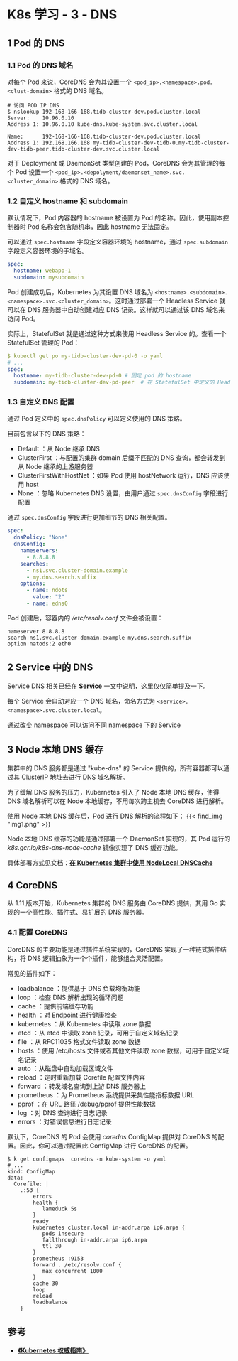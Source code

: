 # K8s 学习 - 3 - DNS


## 1 Pod 的 DNS

### 1.1 Pod 的 DNS 域名
对每个 Pod 来说，CoreDNS 会为其设置一个 `<pod_ip>.<namespace>.pod.<clust-domain>` 格式的 DNS 域名。
```shell
# 访问 POD IP DNS
$ nslookup 192-168-166-168.tidb-cluster-dev.pod.cluster.local
Server:    10.96.0.10
Address 1: 10.96.0.10 kube-dns.kube-system.svc.cluster.local

Name:      192-168-166-168.tidb-cluster-dev.pod.cluster.local
Address 1: 192.168.166.168 my-tidb-cluster-dev-tidb-0.my-tidb-cluster-dev-tidb-peer.tidb-cluster-dev.svc.cluster.local
```

对于 Deployment 或 DaemonSet 类型创建的 Pod，CoreDNS 会为其管理的每个 Pod 设置一个 `<pod_ip>.<depolyment/daemonset_name>.svc.<cluster_domain>` 格式的 DNS 域名。

### 1.2 自定义 hostname 和 subdomain
默认情况下，Pod 内容器的 hostname 被设置为 Pod 的名称。因此，使用副本控制器时 Pod 名称会包含随机串，因此 hostname 无法固定。

可以通过 `spec.hostname` 字段定义容器环境的 hostname，通过 `spec.subdomain` 字段定义容器环境的子域名。
```yaml
spec:
  hostname: webapp-1
  subdomain: mysubdomain
```

Pod 创建成功后，Kubernetes 为其设置 DNS 域名为 `<hostname>.<subdomain>.<namespace>.svc.<cluster_domain>`。这时通过部署一个 Headless Service 就可以在 DNS 服务器中自动创建对应 DNS 记录。这样就可以通过该 DNS 域名来访问 Pod。

实际上，StatefulSet 就是通过这种方式来使用 Headless Service 的。查看一个 StatefulSet 管理的 Pod：
```yaml
$ kubectl get po my-tidb-cluster-dev-pd-0 -o yaml
# ...
spec:
  hostname: my-tidb-cluster-dev-pd-0 # 固定 pod 的 hostname
  subdomain: my-tidb-cluster-dev-pd-peer  # 在 StatefulSet 中定义的 Headless Service name
```

### 1.3 自定义 DNS 配置
通过 Pod 定义中的 `spec.dnsPolicy` 可以定义使用的 DNS 策略。

目前包含以下的 DNS 策略：
* Default ：从 Node 继承 DNS
* ClusterFirst ：与配置的集群 domain 后缀不匹配的 DNS 查询，都会转发到从 Node 继承的上游服务器
* ClusterFirstWithHostNet ：如果 Pod 使用 hostNetwork 运行，DNS 应该使用 host
* None ：忽略 Kubernetes DNS 设置，由用户通过 `spec.dnsConfig` 字段进行配置

通过 `spec.dnsConfig` 字段进行更加细节的 DNS 相关配置。
```yaml
spec:
  dnsPolicy: "None"
  dnsConfig:
    nameservers:
      - 8.8.8.8
    searches:
      - ns1.svc.cluster-domain.example
      - my.dns.search.suffix
    options:
      - name: ndots
        value: "2"
      - name: edns0
```

Pod 创建后，容器内的 */etc/resolv.conf* 文件会被设置：
```shell
nameserver 8.8.8.8
search ns1.svc.cluster-domain.example my.dns.search.suffix
option natods:2 eth0
```

## 2 Service 中的 DNS
Service DNS 相关已经在 [**Service**](http://kanshiori.cn/posts/cloud_computing/k8s_learning/service/) 一文中说明，这里仅仅简单提及一下。

每个 Service 会自动对应一个 DNS 域名，命名方式为 `<service>.<namespace>.svc.cluster.local`。

通过改变 namespace 可以访问不同 namespace 下的 Service


## 3 Node 本地 DNS 缓存
集群中的 DNS 服务都是通过 "kube-dns" 的 Service 提供的，所有容器都可以通过其 ClusterIP 地址去进行 DNS 域名解析。

为了缓解 DNS 服务的压力，Kubernetes 引入了 Node 本地 DNS 缓存，使得 DNS 域名解析可以在 Node 本地缓存，不用每次跨主机去 CoreDNS 进行解析。

使用 Node 本地 DNS 缓存后，Pod 进行 DNS 解析的流程如下：
{{< find_img "img1.png" >}}

Node 本地 DNS 缓存的功能是通过部署一个 DaemonSet 实现的，其 Pod 运行的 *k8s.gcr.io/k8s-dns-node-cache* 镜像实现了 DNS 缓存功能。

具体部署方式见文档：[**在 Kubernetes 集群中使用 NodeLocal DNSCache**](https://kubernetes.io/zh/docs/tasks/administer-cluster/nodelocaldns/)


## 4 CoreDNS
从 1.11 版本开始，Kubernetes 集群的 DNS 服务由 CoreDNS 提供，其用 Go 实现的一个高性能、插件式、易扩展的 DNS 服务器。

### 4.1 配置 CoreDNS
CoreDNS 的主要功能是通过插件系统实现的，CoreDNS 实现了一种链式插件结构，将 DNS 逻辑抽象为一个个插件，能够组合灵活配置。

常见的插件如下：
* loadbalance ：提供基于 DNS 负载均衡功能
* loop ：检查 DNS 解析出现的循环问题
* cache ：提供前端缓存功能
* health ：对 Endpoint 进行健康检查
* kubernetes ：从 Kubernetes 中读取 zone 数据
* etcd ：从 etcd 中读取 zone 记录，可用于自定义域名记录
* file ：从 RFC11035 格式文件读取 zone 数据
* hosts ：使用 /etc/hosts 文件或者其他文件读取 zone 数据，可用于自定义域名记录
* auto ：从磁盘中自动加载区域文件
* reload ：定时重新加载 Corefile 配置文件内容
* forward ：转发域名查询到上游 DNS 服务器上
* prometheus ：为 Prometheus 系统提供采集性能指标数据 URL
* pprof ：在 URL 路径 /debug/pprof 提供性能数据
* log ：对 DNS 查询进行日志记录
* errors ：对错误信息进行日志记录

默认下，CoreDNS 的 Pod 会使用 *coredns* ConfigMap 提供对 CoreDNS 的配置。因此，你可以通过配置此 ConfigMap 进行 CoreDNS 的配置。
```shell
$ k get configmaps  coredns -n kube-system -o yaml
# ...
kind: ConfigMap
data:
  Corefile: |
    .:53 {
        errors
        health {
           lameduck 5s
        }
        ready
        kubernetes cluster.local in-addr.arpa ip6.arpa {
           pods insecure
           fallthrough in-addr.arpa ip6.arpa
           ttl 30
        }
        prometheus :9153
        forward . /etc/resolv.conf {
           max_concurrent 1000
        }
        cache 30
        loop
        reload
        loadbalance
    }
```


## 参考
* [**《Kubernetes 权威指南》**](https://book.douban.com/subject/35458432/)
